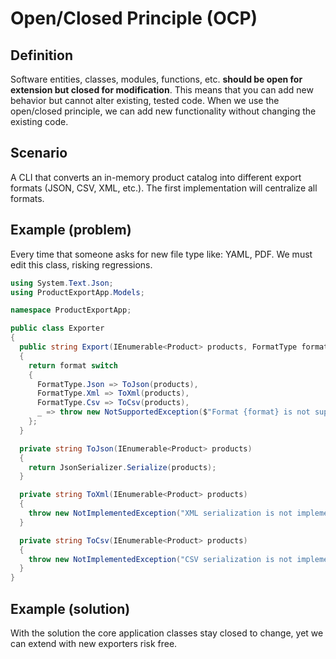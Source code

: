 # Open/Closed Principle (OCP)

## Definition

Software entities, classes, modules, functions, etc. **should be open for extension but closed for modification**. This means that you can add new behavior but cannot alter existing, tested code.
When we use the open/closed principle, we can add new functionality without changing the existing code.

## Scenario

A CLI that converts an in-memory product catalog into different export formats (JSON, CSV, XML, etc.). The first implementation will centralize all formats.

## Example (problem)

Every time that someone asks for new file type like: YAML, PDF. We must edit this class, risking regressions.

```csharp
using System.Text.Json;
using ProductExportApp.Models;

namespace ProductExportApp;

public class Exporter
{
  public string Export(IEnumerable<Product> products, FormatType format)
  {
    return format switch
    {
      FormatType.Json => ToJson(products),
      FormatType.Xml => ToXml(products),
      FormatType.Csv => ToCsv(products),
      _ => throw new NotSupportedException($"Format {format} is not supported.")
    };
  }

  private string ToJson(IEnumerable<Product> products)
  {
    return JsonSerializer.Serialize(products);
  }

  private string ToXml(IEnumerable<Product> products)
  {
    throw new NotImplementedException("XML serialization is not implemented yet.");
  }

  private string ToCsv(IEnumerable<Product> products)
  {
    throw new NotImplementedException("CSV serialization is not implemented yet.");
  }
}
```

## Example (solution)

With the solution the core application classes stay closed to change, yet we can extend with new exporters risk free.

